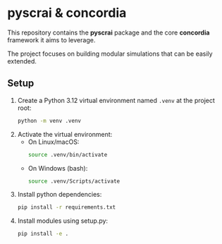 # pyscrai & concordia

This repository contains the **pyscrai** package and the core **concordia** framework it aims to leverage. 

The project focuses on building modular simulations that can be easily extended.

## Setup
1. Create a Python 3.12 virtual environment named `.venv` at the project root:
   ```bash
   python -m venv .venv
   ```
2. Activate the virtual environment:
   - On Linux/macOS:
     ```bash
     source .venv/bin/activate
     ```
   - On Windows (bash):
     ```bash
     source .venv/Scripts/activate
     ```
3. Install python dependencies:
   ```bash
   pip install -r requirements.txt
   ```
4. Install modules using setup.py:
   ```bash
   pip install -e . 
   ```




